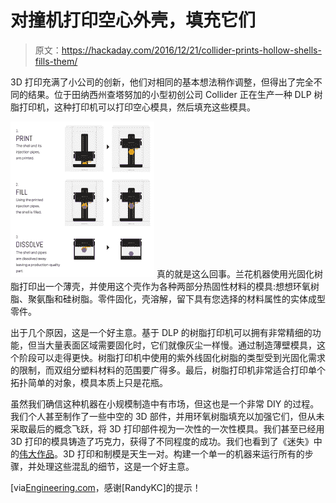 # 对撞机打印空心外壳，填充它们

> 原文：<https://hackaday.com/2016/12/21/collider-prints-hollow-shells-fills-them/>

3D 打印充满了小公司的创新，他们对相同的基本想法稍作调整，但得出了完全不同的结果。位于田纳西州查塔努加的小型初创公司 Collider 正在生产一种 DLP 树脂打印机，这种打印机可以打印空心模具，然后填充这些模具。

[![collider](img/90b2044b012be3b30f2d32ec35cb3443.png)](https://hackaday.com/wp-content/uploads/2016/12/collider.png) 真的就是这么回事。兰花机器使用光固化树脂打印出一个薄壳，并使用这个壳作为各种两部分热固性材料的模具:想想环氧树脂、聚氨酯和硅树脂。零件固化，壳溶解，留下具有您选择的材料属性的实体成型零件。

出于几个原因，这是一个好主意。基于 DLP 的树脂打印机可以拥有非常精细的功能，但当大量表面区域需要固化时，它们就像灰尘一样慢。通过制造薄壁模具，这个阶段可以走得更快。树脂打印机中使用的紫外线固化树脂的类型受到光固化需求的限制，而双组分塑料材料的范围要广得多。最后，树脂打印机非常适合打印单个拓扑简单的对象，模具本质上只是花瓶。

虽然我们确信这种机器在小规模制造中有市场，但这也是一个非常 DIY 的过程。我们个人甚至制作了一些中空的 3D 部件，并用环氧树脂填充以加强它们，但从未采取最后的概念飞跃，将 3D 打印部件视为一次性的一次性模具。我们甚至已经用 3D 打印的模具铸造了巧克力，获得了不同程度的成功。我们也看到了《迷失》中的[伟大作品](http://hackaday.com/2016/07/20/metal-casting-with-single-shelled-pla-masters/)。3D 打印和制模是天生一对。构建一个单一的机器来运行所有的步骤，并处理这些混乱的细节，这是一个好主意。

[via[Engineering.com](http://www.engineering.com/3DPrinting/3DPrintingArticles/ArticleID/13943/New-Fast-Programmable-Tooling-Tech-Rivals-Continuous-DLP-3D-Printing.aspx)，感谢[RandyKC]的提示！